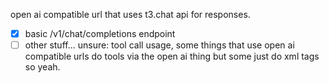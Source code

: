 open ai compatible url that uses t3.chat api for responses.


 - [x] basic /v1/chat/completions endpoint
 - [ ] other stuff...
unsure:
tool call usage, some things that use open ai compatible urls do tools via the open ai thing but some just do xml tags so yeah.
